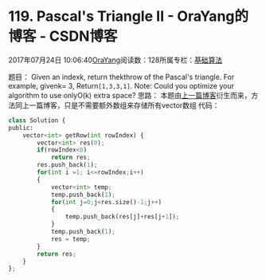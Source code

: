 
# 119. Pascal's Triangle II - OraYang的博客 - CSDN博客

2017年07月24日 10:06:40[OraYang](https://me.csdn.net/u010665216)阅读数：128所属专栏：[基础算法](https://blog.csdn.net/column/details/16604.html)



题目：
Given an indexk, return thekthrow of the
 Pascal's triangle.
For example, givenk= 3,
Return`[1,3,3,1]`.
Note:
Could you optimize your algorithm to use onlyO(k) extra space?
思路：
本题由[上一篇博客](http://blog.csdn.net/u010665216/article/details/75969671)衍生而来，方法同上一篇博客，只是不需要额外数组来存储所有vector数组
代码：

```python
class Solution {
public:
    vector<int> getRow(int rowIndex) {
        vector<int> res(0);
        if(rowIndex<0)
            return res;
        res.push_back(1);
        for(int i =1; i<=rowIndex;i++)
        {
            vector<int> temp;
            temp.push_back(1);
            for(int j=0;j<res.size()-1;j++)
            {
                temp.push_back(res[j]+res[j+1]);
            }
            temp.push_back(1);
            res = temp;
        }
        return res;
    }
};
```




